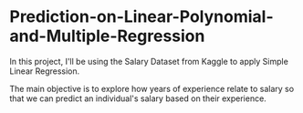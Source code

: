 # Prediction-on-Linear-Polynomial-and-Multiple-Regression

In this project, I'll be using the Salary Dataset from Kaggle to apply Simple Linear Regression.

The main objective is to explore how years of experience relate to salary so that we can predict an individual's salary based on their experience.
